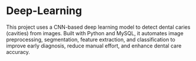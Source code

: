 # Deep-Learning
This project uses a CNN-based deep learning model to detect dental caries (cavities) from images. Built with Python and MySQL, it automates image preprocessing, segmentation, feature extraction, and classification to improve early diagnosis, reduce manual effort, and enhance dental care accuracy.
